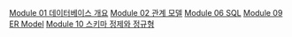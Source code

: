 <a href='https://github.com/gikpreet/class-relational_database/blob/main/Module%2001%20%EB%8D%B0%EC%9D%B4%ED%84%B0%EB%B2%A0%EC%9D%B4%EC%8A%A4%20%EA%B0%9C%EC%9A%94/01_introduction.adoc'> Module 01 데이터베이스 개요</a>
<a href='https://github.com/gikpreet/class-relational_database/blob/main/Module%2002%20%EA%B4%80%EA%B3%84%20%EB%AA%A8%EB%8D%B8/01_introduction.adoc'>Module 02 관계 모델</a>
<a href='https://github.com/gikpreet/class-relational_database/blob/main/Module%2006%20SQL/01_introduction.adoc'>Module 06 SQL</a>
<a href='https://github.com/gikpreet/class-relational_database/blob/main/Module%2009%20ER%20Model/01_introduction.adoc'>Module 09 ER Model</a>
<a href='https://github.com/gikpreet/class-relational_database/blob/main/Module%2010%20%EC%8A%A4%ED%82%A4%EB%A7%88%20%EC%A0%95%EC%A0%9C%EC%99%80%20%EC%A0%95%EA%B7%9C%ED%98%95/01_schema_refine.adoc'>Module 10 스키마 정제와 정규형</a>